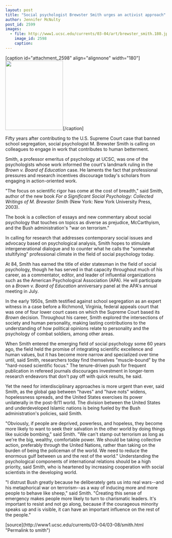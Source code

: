 ```yaml
---
layout: post
title: "Social psychologist Brewster Smith urges an activist approach"
author: Jennifer McNulty
post_id: 2599
images:
  - file: http://www1.ucsc.edu/currents/03-04/art/brewster_smith.180.jpg
    image_id: 2598
    caption: 
---
```


[caption id="attachment_2598" align="alignnone" width="180"]<a href="http://localhost/mysite/wp-content/uploads/2004/03/brewster_smith.180.jpg"><img class="size-full wp-image-2598" src="http://localhost/mysite/wp-content/uploads/2004/03/brewster_smith.180.jpg" alt="" width="180" height="217" /></a>[/caption]
<p>
  Fifty years after contributing to the U.S. Supreme Court case that banned school segregation, social psychologist M. Brewster Smith is calling on colleagues to engage in work that contributes to human betterment.
</p>
<p>
  Smith, a professor emeritus of psychology at UCSC, was one of the psychologists whose work informed the court's landmark ruling in the <i>Brown v. Board of Education</i> case. He laments the fact that professional pressures and research incentives discourage today's scholars from engaging in action-oriented work.<br>
</p>
<p>
  "The focus on scientific rigor has come at the cost of breadth," said Smith, author of the new book <i>For a Significant Social Psychology: Collected Writings of M. Brewster Smith</i> (New York: New York University Press, 2003).<br>
</p>
<p>
  The book is a collection of essays and new commentary about social psychology that touches on topics as diverse as prejudice, McCarthyism, and the Bush administration's "war on terrorism."
</p>
<p>
  In calling for research that addresses contemporary social issues and advocacy based on psychological analysis, Smith hopes to stimulate intergenerational dialogue and to counter what he calls the "somewhat stultifying" professional climate in the field of social psychology today.<br>
</p>
<p>
  At 84, Smith has earned the title of elder statesman in the field of social psychology, though he has served in that capacity throughout much of his career, as a commentator, editor, and leader of influential organizations such as the American Psychological Association (APA). He will participate on a <i>Brown v. Board of Education</i> anniversary panel at the APA's annual meeting in July.<br>
</p>
<p>
  In the early 1950s, Smith testified against school segregation as an expert witness in a case before a Richmond, Virginia, federal appeals court that was one of four lower court cases on which the Supreme Court based its <i>Brown</i> decision. Throughout his career, Smith explored the intersections of society and human personality, making lasting contributions to the understanding of how political opinions relate to personality and the psychology of combat soldiers, among other areas.<br>
</p>
<p>
  When Smith entered the emerging field of social psychology some 60 years ago, the field held the promise of integrating scientific excellence and human values, but it has become more narrow and specialized over time until, said Smith, researchers today find themselves "muscle-bound" by the "hard-nosed scientific focus." The tenure-driven push for frequent publication in refereed journals discourages investment in longer-term research endeavors that don't pay off with quick results, he said.<br>
</p>
<p>
  Yet the need for interdisciplinary approaches is more urgent than ever, said Smith, as the global gap between "haves" and "have nots" widens, hopelessness spreads, and the United States exercises its power unilaterally in the post-9/11 world. The division between the United States and underdeveloped Islamic nations is being fueled by the Bush administration's policies, said Smith.<br>
</p>
<p>
  "Obviously, if people are deprived, powerless, and hopeless, they become more likely to want to seek their salvation in the other world by doing things like suicide bombing," said Smith. "We can't stamp out terrorism as long as we're the big, wealthy, comfortable power. We should be taking collective action, preferably through the United Nations, rather than taking on the burden of being the policeman of the world. We need to reduce the enormous gulf between us and the rest of the world." Understanding the psychological components of international relations should be a high priority, said Smith, who is heartened by increasing cooperation with social scientists in the developing world.<br>
</p>
<p>
  "I distrust Bush greatly because he deliberately gets us into real wars--and his metaphorical war on terrorism--as a way of inducing more and more people to behave like sheep," said Smith. "Creating this sense of emergency makes people more likely to turn to charismatic leaders. It's important to resist and not go along, because if the courageous minority speaks up and is visible, it can have an important influence on the rest of the people."<br>
</p>
[source](http://www1.ucsc.edu/currents/03-04/03-08/smith.html "Permalink to smith")
